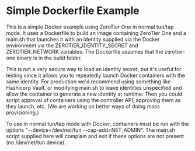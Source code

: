 Simple Dockerfile Example
======

This is a simple Docker example using ZeroTier One in normal tun/tap mode. It uses a Dockerfile to build an image containing ZeroTier One and a main.sh that launches it with an identity supplied via the Docker environment via the ZEROTIER\_IDENTITY\_SECRET and ZEROTIER\_NETWORK variables. The Dockerfile assumes that the zerotier-one binary is in the build folder.

This is not a very secure way to load an identity secret, but it's useful for testing since it allows you to repeatedly launch Docker containers with the same identity. For production we'd recommend using something like Hashicorp Vault, or modifying main.sh to leave identities unspecified and allow the container to generate a new identity at runtime. Then you could script approval of containers using the controller API, approving them as they launch, etc. (We are working on better ways of doing mass provisioning.)

To use in normal tun/tap mode with Docker, containers must be run with the options "--device=/dev/net/tun --cap-add=NET_ADMIN". The main.sh script supplied here will complain and exit if these options are not present (no /dev/net/tun device).
